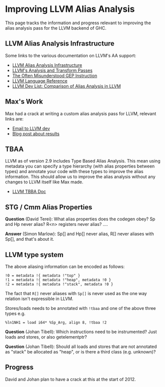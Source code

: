 # Improving LLVM Alias Analysis



This page tracks the information and progress relevant to improving the alias analysis pass for the LLVM backend of GHC.


## LLVM Alias Analysis Infrastructure



Some links to the various documentation on LLVM's AA support:


- [ LLVM Alias Analysis Infrastructure](http://llvm.org/docs/AliasAnalysis.html)
- [ LLVM's Analysis and Transform Passes](http://llvm.org/docs/Passes.html)
- [
  The Often Misunderstood GEP Instruction](http://llvm.org/docs/GetElementPtr.html)
- [ LLVM Language Reference](http://llvm.org/docs/LangRef.html)
- [
  LLVM Dev List: Comparison of Alias Analysis in LLVM](http://groups.google.com/group/llvm-dev/browse_thread/thread/2a5944692508bcc2/363c96bb1c6a506d?show_docid=363c96bb1c6a506d&pli=1)

## Max's Work



Max had a crack at writing a custom alias analysis pass for LLVM, relevant links are:


- [
  Email to LLVM dev](http://lists.cs.uiuc.edu/pipermail/llvmdev/2011-September/043603.html)
- [ Blog post about results](http://blog.omega-prime.co.uk/?p=135)

## TBAA



LLVM as of version 2.9 includes Type Based Alias Analysis. This mean using metadata you can specify a type hierarchy (with alias properties between types) and annotate your code with these types to improve the alias information. This should allow us to improve the alias analysis without any changes to LLVM itself like Max made.


- [ LLVM TBBA Doc](http://llvm.org/docs/LangRef.html#tbaa)

## STG / Cmm Alias Properties



**Question** (David Terei): What alias properties does the codegen obey? Sp and Hp never alias? R\<n\> registers never alias? ....



**Answer** (Simon Marlow): Sp\[\] and Hp\[\] never alias, R\[\] never aliases with Sp\[\], and that's about it.


## LLVM type system



The above aliasing information can be encoded as follows:


```wiki
!0 = metadata !{ metadata !"top" }
!1 = metadata !{ metadata !"heap", metadata !0 }
!2 = metadata !{ metadata !"stack", metadata !0 }
```


The fact that `R[]` never aliases with `Sp[]` is never used as the one way relation isn't expressible in LLVM.



Stores/loads needs to be annotated with `!tbaa` and one of the above three types e.g.


```wiki
%ln1NH1 = load i64* %Sp_Arg, align 8, !tbaa !2
```


**Question** (Johan Tibell): Which instructions need to be instrumented? Just loads and stores, or also getelementptr?



**Question** (Johan Tibell): Should all loads and stores that are not annotated as "stack" be allocated as "heap", or is there a third class (e.g. unknown)? 


## Progress



David and Johan plan to have a crack at this at the start of 2012.


